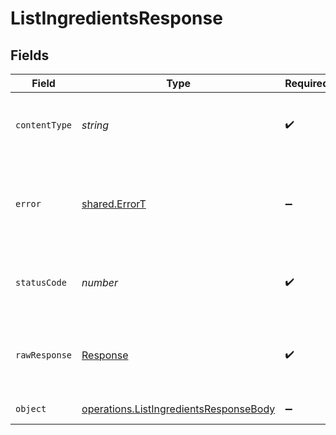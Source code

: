 # ListIngredientsResponse


## Fields

| Field                                                                                                   | Type                                                                                                    | Required                                                                                                | Description                                                                                             |
| ------------------------------------------------------------------------------------------------------- | ------------------------------------------------------------------------------------------------------- | ------------------------------------------------------------------------------------------------------- | ------------------------------------------------------------------------------------------------------- |
| `contentType`                                                                                           | *string*                                                                                                | :heavy_check_mark:                                                                                      | HTTP response content type for this operation                                                           |
| `error`                                                                                                 | [shared.ErrorT](../../../sdk/models/shared/errort.md)                                                   | :heavy_minus_sign:                                                                                      | An unknown error occurred interacting with the API.                                                     |
| `statusCode`                                                                                            | *number*                                                                                                | :heavy_check_mark:                                                                                      | HTTP response status code for this operation                                                            |
| `rawResponse`                                                                                           | [Response](https://developer.mozilla.org/en-US/docs/Web/API/Response)                                   | :heavy_check_mark:                                                                                      | Raw HTTP response; suitable for custom response parsing                                                 |
| `object`                                                                                                | [operations.ListIngredientsResponseBody](../../../sdk/models/operations/listingredientsresponsebody.md) | :heavy_minus_sign:                                                                                      | A list of ingredients.                                                                                  |